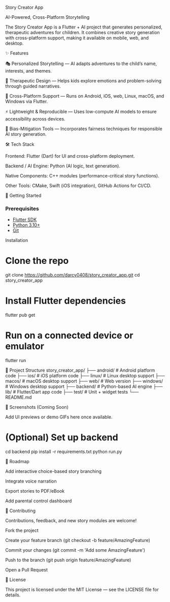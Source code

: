 Story Creator App

AI-Powered, Cross-Platform Storytelling

The Story Creator App is a Flutter + AI project that generates personalized, therapeutic adventures for children.
It combines creative story generation with cross-platform support, making it available on mobile, web, and desktop.

✨ Features

🎭 Personalized Storytelling — AI adapts adventures to the child’s name, interests, and themes.

🧠 Therapeutic Design — Helps kids explore emotions and problem-solving through guided narratives.

📱 Cross-Platform Support — Runs on Android, iOS, web, Linux, macOS, and Windows via Flutter.

⚡ Lightweight & Reproducible — Uses low-compute AI models to ensure accessibility across devices.

🔐 Bias-Mitigation Tools — Incorporates fairness techniques for responsible AI story generation.

🛠 Tech Stack

Frontend: Flutter (Dart) for UI and cross-platform deployment.

Backend / AI Engine: Python (AI logic, text generation).

Native Components: C++ modules (performance-critical story functions).

Other Tools: CMake, Swift (iOS integration), GitHub Actions for CI/CD.

🚀 Getting Started
### Prerequisites
- [Flutter SDK](https://docs.flutter.dev/get-started/install)  
- [Python 3.10+](https://www.python.org/downloads/)  
- [Git](https://git-scm.com/downloads)  

Installation
# Clone the repo
git clone https://github.com/darcy0408/story_creator_app.git
cd story_creator_app

# Install Flutter dependencies
flutter pub get

# Run on a connected device or emulator
flutter run


📂 Project Structure
story_creator_app/
├── android/      # Android platform code
├── ios/          # iOS platform code
├── linux/        # Linux desktop support
├── macos/        # macOS desktop support
├── web/          # Web version
├── windows/      # Windows desktop support
├── backend/      # Python-based AI engine
├── lib/          # Flutter/Dart app code
├── test/         # Unit + widget tests
└── README.md

📸 Screenshots (Coming Soon)

Add UI previews or demo GIFs here once available.

# (Optional) Set up backend
cd backend
pip install -r requirements.txt
python run.py


🧭 Roadmap

 Add interactive choice-based story branching

 Integrate voice narration

 Export stories to PDF/eBook

 Add parental control dashboard

🤝 Contributing

Contributions, feedback, and new story modules are welcome!

Fork the project

Create your feature branch (git checkout -b feature/AmazingFeature)

Commit your changes (git commit -m 'Add some AmazingFeature')

Push to the branch (git push origin feature/AmazingFeature)

Open a Pull Request

📜 License

This project is licensed under the MIT License — see the LICENSE file for details.
